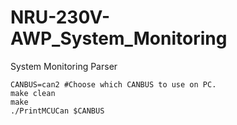 # NRU-230V-AWP_System_Monitoring
System Monitoring Parser
```
CANBUS=can2 #Choose which CANBUS to use on PC.
make clean
make
./PrintMCUCan $CANBUS
```
